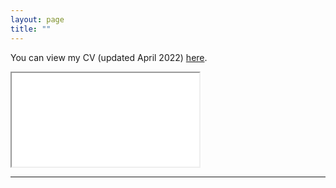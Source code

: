 ```yaml
---
layout: page
title: ""
---
```



You can view my CV (updated April 2022) [here](assets/Fredriksson_cv_0422.pdf).

<iframe src="/assets/Fredriksson_cv_0422.pdf"></iframe>

---

